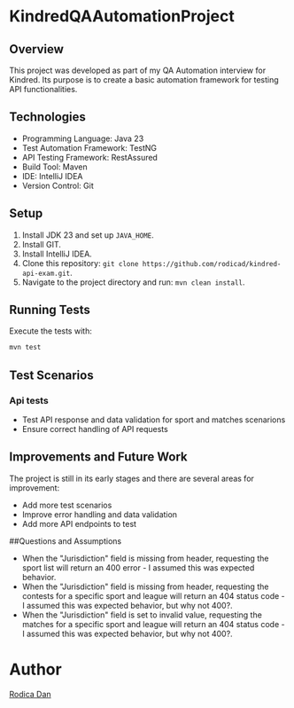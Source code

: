 # KindredQAAutomationProject

## Overview

This project was developed as part of my QA Automation interview for Kindred.
Its purpose is to create a basic automation framework for testing API functionalities.

## Technologies

- Programming Language: Java 23
- Test Automation Framework: TestNG
- API Testing Framework: RestAssured
- Build Tool: Maven
- IDE: IntelliJ IDEA
- Version Control: Git

## Setup

1. Install JDK 23 and set up `JAVA_HOME`.
2. Install GIT.
3. Install IntelliJ IDEA.
4. Clone this repository: `git clone https://github.com/rodicad/kindred-api-exam.git`.
5. Navigate to the project directory and run: `mvn clean install`.

## Running Tests

Execute the tests with:

```bash
mvn test
```

## Test Scenarios
### Api tests
- Test API response and data validation for sport and matches scenarions
- Ensure correct handling of API requests

## Improvements and Future Work
The project is still in its early stages and there are several areas for improvement:
- Add more test scenarios
- Improve error handling and data validation
- Add more API endpoints to test

##Questions and Assumptions
- When the "Jurisdiction" field is missing from header, requesting the sport list will return an 400 error - I assumed this was expected behavior.
- When the "Jurisdiction" field is missing from header, requesting the contests for a specific sport and league will return an 404 status code - I assumed this was expected behavior, but why not 400?.
- When the "Jurisdiction" field is set to invalid value, requesting the matches for a specific sport and league will return an 404 status code - I assumed this was expected behavior, but why not 400?.

# Author
[Rodica Dan](https://github.com/rodicad)
